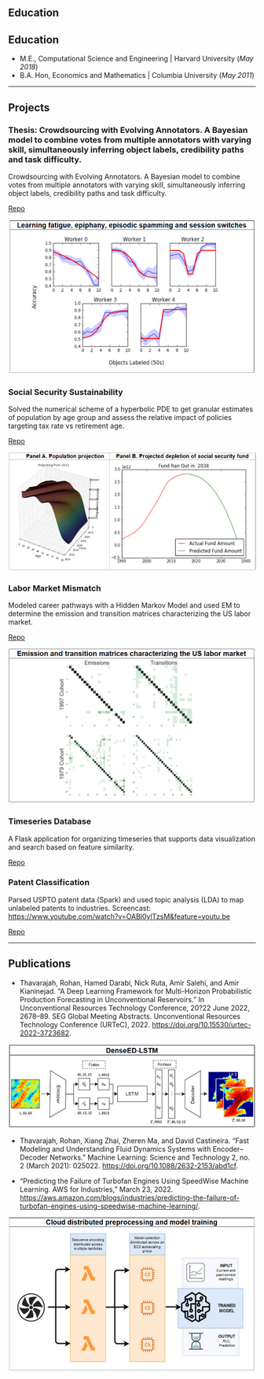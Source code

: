 ## Education

## Education
- M.E., Computational Science and Engineering | Harvard University (_May 2018_)	 			        		
- B.A. Hon, Economics and Mathematics | Columbia University (_May 2011_)

---

## Projects

### Thesis: Crowdsourcing with Evolving Annotators. A Bayesian model to combine votes from multiple annotators with varying skill, simultaneously inferring object labels, credibility paths and task difficulty.

Crowdsourcing with Evolving Annotators. A Bayesian model to combine votes from multiple annotators with varying skill, simultaneously inferring object labels, credibility paths and task difficulty. 

[Repo](https://github.com/rohanthavarajah/timevariant_annotators.git)

![Thesis](/assets/img/thesis.png)

### Social Security Sustainability

Solved the numerical scheme of a hyperbolic PDE to get granular estimates of population by age group and assess the relative impact of policies targeting tax rate vs retirement age.

[Repo](https://github.com/rohanthavarajah/am205_social_security_sustainability.git)

![AM205](/assets/img/am205.png)

### Labor Market Mismatch

Modeled career pathways with a Hidden Markov Model and used EM to determine the emission and transition matrices characterizing the US labor market.

[Repo](https://github.com/rohanthavarajah/cs182_modeling_career_pathways.git)

![CS182 ](/assets/img/cs182.png)


### Timeseries Database

A Flask application for organizing timeseries that supports data visualization and search based on feature similarity.

[Repo](https://github.com/gitrdone4/cs207project.git)


### Patent Classification

Parsed USPTO patent data (Spark) and used topic analysis (LDA) to map unlabeled patents to industries.
Screencast: https://www.youtube.com/watch?v=OABl0ylTzsM&feature=youtu.be

[Repo](https://github.com/chrismosch/cs109patents.git)

---

## Publications

- Thavarajah, Rohan, Hamed Darabi, Nick Ruta, Amir Salehi, and Amir Kianinejad. “A Deep Learning Framework for Multi-Horizon Probabilistic Production Forecasting in Unconventional Reservoirs.” In Unconventional Resources Technology Conference, 20?22 June 2022, 2678–89. SEG Global Meeting Abstracts. Unconventional Resources Technology Conference (URTeC), 2022. https://doi.org/10.15530/urtec-2022-3723682.

![MLST](/assets/img/mlst.png)

- Thavarajah, Rohan, Xiang Zhai, Zheren Ma, and David Castineira. “Fast Modeling and Understanding Fluid Dynamics Systems with Encoder–Decoder Networks.” Machine Learning: Science and Technology 2, no. 2 (March 2021): 025022. https://doi.org/10.1088/2632-2153/abd1cf.

- “Predicting the Failure of Turbofan Engines Using SpeedWise Machine Learning. AWS for Industries,” March 23, 2022. https://aws.amazon.com/blogs/industries/predicting-the-failure-of-turbofan-engines-using-speedwise-machine-learning/.

![Turbofan](/assets/img/turbofan.png)